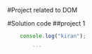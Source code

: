 #Project related to DOM

#Solution code
##project 1
```javascript 
    console.log("kiran");

        ```